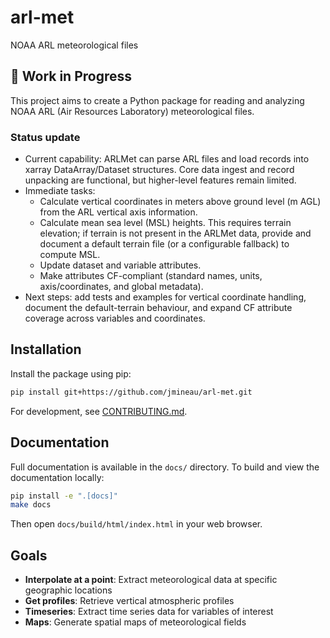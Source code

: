 # arl-met
NOAA ARL meteorological files

## 🚧 Work in Progress

This project aims to create a Python package for reading and analyzing NOAA ARL (Air Resources Laboratory) meteorological files.

### Status update

- Current capability: ARLMet can parse ARL files and load records into xarray DataArray/Dataset structures. Core data ingest and record unpacking are functional, but higher-level features remain limited.
- Immediate tasks:
    - Calculate vertical coordinates in meters above ground level (m AGL) from the ARL vertical axis information.
    - Calculate mean sea level (MSL) heights. This requires terrain elevation; if terrain is not present in the ARLMet data, provide and document a default terrain file (or a configurable fallback) to compute MSL.
    - Update dataset and variable attributes.
    - Make attributes CF-compliant (standard names, units, axis/coordinates, and global metadata).
- Next steps: add tests and examples for vertical coordinate handling, document the default-terrain behaviour, and expand CF attribute coverage across variables and coordinates.

## Installation

Install the package using pip:

```bash
pip install git+https://github.com/jmineau/arl-met.git
```

For development, see [CONTRIBUTING.md](CONTRIBUTING.md).

## Documentation

Full documentation is available in the `docs/` directory. To build and view the documentation locally:

```bash
pip install -e ".[docs]"
make docs
```

Then open `docs/build/html/index.html` in your web browser.

## Goals

- **Interpolate at a point**: Extract meteorological data at specific geographic locations
- **Get profiles**: Retrieve vertical atmospheric profiles
- **Timeseries**: Extract time series data for variables of interest
- **Maps**: Generate spatial maps of meteorological fields
